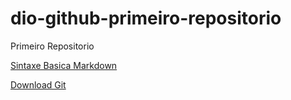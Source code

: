 # dio-github-primeiro-repositorio
Primeiro Repositorio 

[Sintaxe Basica Markdown](https:://www.markdownguide.org/basic-syntax/)

[Download Git](https://git-scm.com/downloads)

